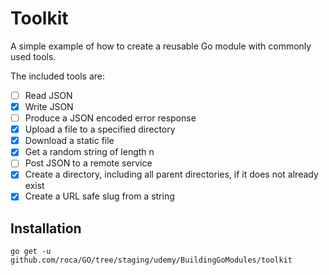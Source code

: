 # Toolkit

A simple example of how to create a reusable Go module with commonly used tools.

The included tools are:

- [ ] Read JSON
- [X] Write JSON
- [ ] Produce a JSON encoded error response
- [X] Upload a file to a specified directory
- [X] Download a static file
- [X] Get a random string of length n
- [ ] Post JSON to a remote service 
- [X] Create a directory, including all parent directories, if it does not already exist
- [X] Create a URL safe slug from a string

## Installation

`go get -u github.com/roca/GO/tree/staging/udemy/BuildingGoModules/toolkit`
